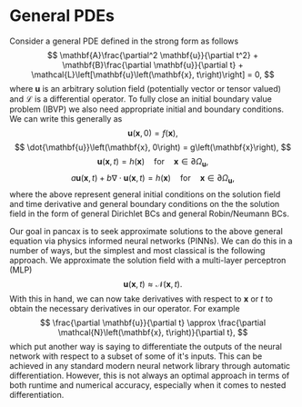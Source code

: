 # General PDEs
Consider a general PDE defined in the strong form as follows
$$
\mathbf{A}\frac{\partial^2 \mathbf{u}}{\partial t^2} + \mathbf{B}\frac{\partial \mathbf{u}}{\partial t} + \mathcal{L}\left[\mathbf{u}\left(\mathbf{x}, t\right)\right] = 0,
$$
where $\mathbf{u}$ is an arbitrary solution field (potentially vector or tensor valued) and $\mathcal{L}$ is a differential operator. To fully close an initial boundary value problem (IBVP) we also need appropriate initial and boundary conditions. We can write this generally as
$$
\mathbf{u}\left(\mathbf{x}, 0\right) = f\left(\mathbf{x}\right),
$$
$$
\dot{\mathbf{u}}\left(\mathbf{x}, 0\right) = g\left(\mathbf{x}\right),
$$
$$
\mathbf{u}\left(\mathbf{x}, t\right) = h\left(\mathbf{x}\right) \quad\text{for}\quad\mathbf{x}\in\partial\Omega_\mathbf{u},
$$
$$
a\mathbf{u}\left(\mathbf{x}, t\right) + b\nabla\cdot\mathbf{u}\left(\mathbf{x}, t\right) = h\left(\mathbf{x}\right) \quad\text{for}\quad\mathbf{x}\in\partial\Omega_\mathbf{u},
$$
where the above represent general initial conditions on the solution field and time derivative and general boundary conditions on the the solution field in the form of general Dirichlet BCs and general Robin/Neumann BCs.

Our goal in pancax is to seek approximate solutions to the above general equation via physics informed neural networks (PINNs). We can do this in a number of ways, but the simplest and most classical is the following approach. We approximate the solution field with a multi-layer perceptron (MLP)
$$
\mathbf{u}\left(\mathbf{x}, t\right) \approx \mathcal{N}\left(\mathbf{x}, t\right).
$$
With this in hand, we can now take derivatives with respect to $\mathbf{x}$ or $t$ to obtain the necessary derivatives in our operator. For example
$$
\frac{\partial \mathbf{u}}{\partial t} \approx \frac{\partial \mathcal{N}\left(\mathbf{x}, t\right)}{\partial t},
$$
which put another way is saying to differentiate the outputs of the neural network with respect to a subset of some of it's inputs. This can be achieved in any standard modern neural network library through automatic differentiation. However, this is not always an optimal approach in terms of both runtime and numerical accuracy, especially when it comes to nested differentiation.